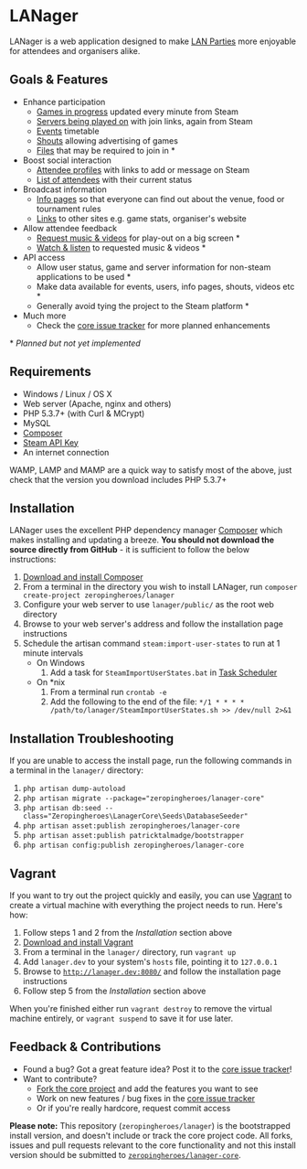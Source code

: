 LANager
=======

LANager is a web application designed to make [LAN Parties](https://en.wikipedia.org/wiki/Lan_party)
more enjoyable for attendees and organisers alike.

## Goals & Features

* Enhance participation
	* [Games in progress](http://zeropingheroes.co.uk/wp-content/gallery/lanager/games.png) updated every minute from Steam
	* [Servers being played on](http://zeropingheroes.co.uk/wp-content/gallery/lanager/servers.png) with join links, again from Steam
	* [Events](http://zeropingheroes.co.uk/wp-content/gallery/lanager/lanager-timetable.png) timetable
	* [Shouts](http://zeropingheroes.co.uk/wp-content/gallery/lanager/shouts.png) allowing advertising of games
	* [Files](http://zeropingheroes.co.uk/wp-content/gallery/lanager-old/files.png) that may be required to join in *
* Boost social interaction
	* [Attendee profiles](http://zeropingheroes.co.uk/wp-content/gallery/lanager/profile.png) with links to add or message on Steam
	* [List of attendees](http://zeropingheroes.co.uk/wp-content/gallery/lanager/people.png) with their current status
* Broadcast information
	* [Info pages](http://zeropingheroes.co.uk/wp-content/gallery/lanager/info_0.png) so that everyone can find out about the venue, food or tournament rules  
	* [Links](http://zeropingheroes.co.uk/wp-content/gallery/lanager/links.png) to other sites e.g. game stats, organiser's website 
* Allow attendee feedback
	* [Request music & videos](http://zeropingheroes.co.uk/wp-content/gallery/lanager-old/playlist.png) for play-out on a big screen *
	* [Watch & listen](http://zeropingheroes.co.uk/wp-content/gallery/lanager-old/playlist_screen.png) to requested music & videos *
* API access
	* Allow user status, game and server information for non-steam applications to be used *
	* Make data available for events, users, info pages, shouts, videos etc *
	* Generally avoid tying the project to the Steam platform *
* Much more
	* Check the [core issue tracker](https://github.com/zeropingheroes/lanager-core/issues?labels=enhancement&milestone=&page=1&state=open) for more planned enhancements

\* *Planned but not yet implemented*

## Requirements
* Windows / Linux / OS X
* Web server (Apache, nginx and others)
* PHP 5.3.7+ (with Curl & MCrypt)
* MySQL
* [Composer](https://getcomposer.org/)
* [Steam API Key](http://steamcommunity.com/dev/apikey)
* An internet connection

WAMP, LAMP and MAMP are a quick way to satisfy most of the above, just check that the version you download includes PHP 5.3.7+

## Installation

LANager uses the excellent PHP dependency manager [Composer](http://getcomposer.org/) which makes installing and updating a breeze. **You should not download the source directly from GitHub** - it is sufficient to follow the below instructions:

1. [Download and install Composer](http://getcomposer.org/download/)
2. From a terminal in the directory you wish to install LANager, run `composer create-project zeropingheroes/lanager`
3. Configure your web server to use `lanager/public/` as the root web directory
4. Browse to your web server's address and follow the installation page instructions
5. Schedule the artisan command `steam:import-user-states` to run at 1 minute intervals
	* On Windows
		1. Add a task for `SteamImportUserStates.bat` in [Task Scheduler](http://support.microsoft.com/kb/226795)
	* On *nix
		1. From a terminal run `crontab -e`
		2. Add the following to the end of the file:
		`*/1 * * * * /path/to/lanager/SteamImportUserStates.sh >> /dev/null 2>&1`     

## Installation Troubleshooting
If you are unable to access the install page, run the following commands in a terminal in the `lanager/` directory:

1. `php artisan dump-autoload`
2. `php artisan migrate --package="zeropingheroes/lanager-core"`
3. `php artisan db:seed --class="Zeropingheroes\LanagerCore\Seeds\DatabaseSeeder"`
4. `php artisan asset:publish zeropingheroes/lanager-core`
5. `php artisan asset:publish patricktalmadge/bootstrapper`
5. `php artisan config:publish zeropingheroes/lanager-core`

## Vagrant

If you want to try out the project quickly and easily, you can use [Vagrant](http://www.vagrantup.com/about.html) to create a virtual machine with everything the project needs to run. Here's how:

1. Follow steps 1 and 2 from the *Installation* section above
2. [Download and install Vagrant](http://downloads.vagrantup.com/)
3. From a terminal in the `lanager/` directory, run `vagrant up`
4. Add `lanager.dev` to your system's `hosts` file, pointing it to `127.0.0.1`
5. Browse to [`http://lanager.dev:8080/`](http://lanager.dev:8080/) and follow the installation page instructions
6. Follow step 5 from the *Installation* section above

When you're finished either run `vagrant destroy` to remove the virtual machine entirely, or `vagrant suspend` to save it for use later. 

## Feedback & Contributions

* Found a bug? Got a great feature idea? Post it to the [core issue tracker](https://github.com/zeropingheroes/lanager-core/issues)!
* Want to contribute?
	* [Fork the core project](https://github.com/zeropingheroes/lanager-core/fork) and add the features you want to see
	* Work on new features / bug fixes in the [core issue tracker](https://github.com/zeropingheroes/lanager-core/issues)
	* Or if you're really hardcore, request commit access


**Please note:** This repository (`zeropingheroes/lanager`) is the bootstrapped install version, and doesn't include or track the core project code. All forks, issues and pull requests relevant to the core functionality and not this install version should be submitted to [`zeropingheroes/lanager-core`](https://github.com/zeropingheroes/lanager-core).
